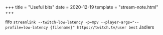 +++
title = "Useful bits"
date = 2020-12-19
template = "stream-note.html"
+++


<div class="info-box">
    <desc>fifo</desc>
    <code>streamlink --twitch-low-latency -p=mpv --player-args="--profile=low-latency {filename}" https://twitch.tv/user best</code>
    <span>Jadlers</span>
</div>
